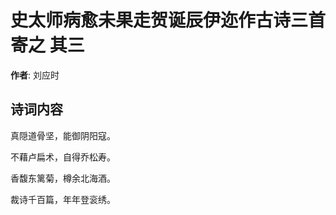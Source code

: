 # 史太师病愈未果走贺诞辰伊迩作古诗三首寄之  其三

**作者**: 刘应时

## 诗词内容

真隠道骨坚，能御阴阳寇。

不藉卢扁术，自得乔松寿。

香馥东篱菊，樽余北海酒。

裁诗千百篇，年年登衮绣。

